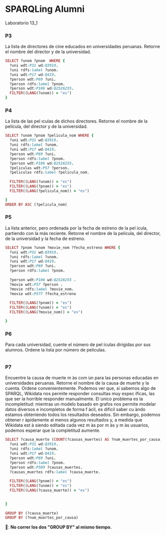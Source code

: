 # SPARQLing Alumni
Laboratorio 13_1

### P3
 La lista de directores de cine educados en universidades peruanas. Retorne el nombre
del director y de la universidad.

```ruby
SELECT ?unom ?pnom  WHERE {
  ?uni wdt:P31 wd:Q3918.
  ?uni rdfs:label ?unom.
  ?uni wdt:P17 wd:Q419.
  ?person wdt:P69 ?uni.
  ?person rdfs:label ?pnom.
  ?person wdt:P106 wd:Q2526255.
  FILTER((LANG(?unom)) = "es")
}
```

### P4
La lista de las pel ıculas de dichos directores. Retorne el nombre de la película, del
director y de la universidad.

```ruby
SELECT ?unom ?pnom ?pelicula_nom WHERE {
  ?uni wdt:P31 wd:Q3918.
  ?uni rdfs:label ?unom.
  ?uni wdt:P17 wd:Q419.
  ?person wdt:P69 ?uni.
  ?person rdfs:label ?pnom.
  ?person wdt:P106 wd:Q2526255.
  ?peliculas wdt:P57 ?person.
  ?peliculas rdfs:label ?pelicula_nom.
  
  FILTER((LANG(?unom)) = "es")
  FILTER((LANG(?pnom)) = "es")
  FILTER((LANG(?pelicula_nom)) = "es")

}
ORDER BY ASC (?pelicula_nom)
```

### P5 
La lista anterior, pero ordenada por la fecha de estreno de la pel ́ıcula, partiendo con la
más reciente. Retorne el nombre de la película, del director, de la universidad y la fecha de
estreno.

```ruby
SELECT ?pnom ?unom ?movie_nom ?fecha_estreno WHERE {
  ?uni wdt:P31 wd:Q3918.
  ?uni rdfs:label ?unom.
  ?uni wdt:P17 wd:Q419.
  ?person wdt:P69 ?uni.
  ?person rdfs:label ?pnom.
  
  ?person wdt:P106 wd:Q2526255 .
  ?movie wdt:P57 ?person .
  ?movie rdfs:label ?movie_nom.
  ?movie wdt:P577 ?fecha_estreno
  
  FILTER((LANG(?pnom)) = "es")
  FILTER((LANG(?unom)) = "es")
  FILTER((LANG(?movie_nom)) = "es")

}
```

### P6
Para cada universidad, cuente el número de pel ́ıculas dirigidas por sus alumnos. Ordene la lista por número de películas.

```ruby

```

### P7
Encuentre la causa de muerte m ́as com ́un para las personas educadas en universidades
peruanas. Retorne el nombre de la causa de muerte y la cuenta. Ordene convenientemente.
Podemos ver que, si sabemos algo de SPARQL, Wikidata nos permite responder consultas
muy espec ́ıficas, las que ser ́ıa horrible responder manualmente. El  ́unico problema es la
incompletitud: mientras un modelo basado en grafos nos permite modelar datos diversos e
incompletos de forma f ́acil, es dificil saber cu ́ando estamos obteniendo todos los resultados
deseados. Sin embargo, podemos obtener r ́apidamente al menos algunos resultados y, a
medida que Wikidata est ́a siendo editada cada vez m ́as por m ́as y m ́as usuarios, podemos
esperar que la completitud aumente.


```ruby
SELECT ?causa_muerte (COUNT(?causas_muertes) AS ?num_muertes_por_causa) WHERE {
  ?uni wdt:P31 wd:Q3918.
  ?uni rdfs:label ?unom.
  ?uni wdt:P17 wd:Q419.
  ?person wdt:P69 ?uni.
  ?person rdfs:label ?pnom.
  ?person wdt:P509 ?causas_muertes.
  ?causas_muertes rdfs:label ?causa_muerte.
  
  FILTER((LANG(?pnom)) = "es")
  FILTER((LANG(?unom)) = "es")
  FILTER((LANG(?causa_muerte)) = "es")
 

}
                      
GROUP BY (?causa_muerte)
GROUP BY (?num_muertes_por_causa)   
```

👀: **No correr los dos "GROUP BY" al mismo tiempo.**
